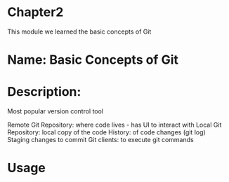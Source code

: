 # Chapter2
This module we learned the basic concepts of Git

# Name: Basic Concepts of Git

# Description: 

Most popular version control tool

Remote Git Repository: where code lives - has UI to interact with
Local Git Repository: local copy of the code
History: of code changes (git log)
Staging changes to commit
Git clients: to execute git commands

# Usage



